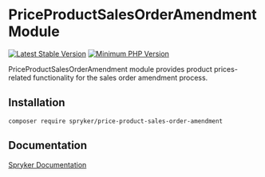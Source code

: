# PriceProductSalesOrderAmendment Module
[![Latest Stable Version](https://poser.pugx.org/spryker/price-product-sales-order-amendment/v/stable.svg)](https://packagist.org/packages/spryker/price-product-sales-order-amendment)
[![Minimum PHP Version](https://img.shields.io/badge/php-%3E%3D%208.2-8892BF.svg)](https://php.net/)

PriceProductSalesOrderAmendment module provides product prices-related functionality for the sales order amendment process.

## Installation

```
composer require spryker/price-product-sales-order-amendment
```

## Documentation

[Spryker Documentation](https://docs.spryker.com)
